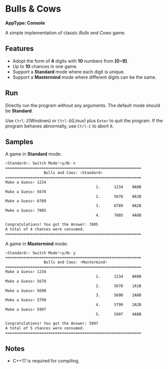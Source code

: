 # Bulls & Cows

**AppType: Console**

A simple implementation of classic *Bulls and Cows* game.

## Features

- Adopt the form of **4** digits with **10** numbers from **[0~9]**.
- Up to **10** chances in one game.
- Support a **Standard** mode where each digit is unique.
- Support a **Mastermind** mode where different digits can be the same.

## Run

Directly run the program without any arguments. The default mode should be **Standard**.

Use `Ctrl-Z`(Windows) or `Ctrl-D`(Linux) plus `Enter` to quit the program. If the program behaves abnormally, use `Ctrl-C` to abort it.

## Samples

A game in **Standard** mode:
```sh
<Standard>: Switch Mode?<y/N> n
============================================================
                 Bulls and Cows: <Standard>
============================================================
Make a Guess> 1234
                                        1.      1234    0A0B
Make a Guess> 5678
                                        2.      5678    0A3B
Make a Guess> 6789
                                        3.      6789    0A2B
Make a Guess> 7805
                                        4.      7805    4A0B

Congratulations! You got the Answer: 7805
A total of 4 chances were consumed.
============================================================
```

A game in **Mastermind** mode:
```sh
<Standard>: Switch Mode?<y/N> y
============================================================
                 Bulls and Cows: <Mastermind>
============================================================
Make a Guess> 1234
                                        1.      1234    0A0B
Make a Guess> 5678
                                        2.      5678    1A1B
Make a Guess> 5690
                                        3.      5690    2A0B
Make a Guess> 5799
                                        4.      5799    2A2B
Make a Guess> 5997
                                        5.      5997    4A0B

Congratulations! You got the Answer: 5997
A total of 5 chances were consumed.
============================================================
```

## Notes

- C++17 is required for compiling.
